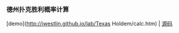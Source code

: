 ### 德州扑克胜利概率计算
[demo](http://iwestlin.github.io/lab/Texas Holdem/calc.htm) |
[源码](https://github.com/iwestlin/lab/blob/gh-pages/Texas%20Holdem/calc.htm)
